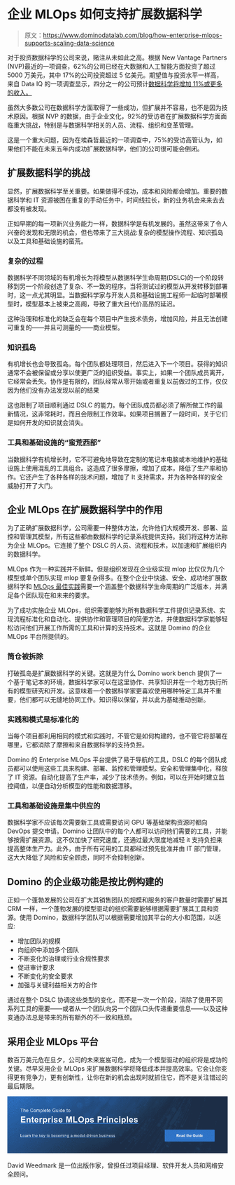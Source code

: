 # 企业 MLOps 如何支持扩展数据科学

> 原文：<https://www.dominodatalab.com/blog/how-enterprise-mlops-supports-scaling-data-science>

对于投资数据科学的公司来说，赌注从未如此之高。根据 New Vantage Partners (NVP)最近的一项调查，62%的公司已经在大数据和人工智能方面投资了超过 5000 万美元，其中 17%的公司投资超过 5 亿美元。期望值与投资水平一样高，来自 Data IQ 的一项调查显示，四分之一的公司预计[数据科学将增加 11%或更多的收入。](https://www.dominodatalab.com/resources/dataiq-survey-how-to-scale-data-science/)

虽然大多数公司在数据科学方面取得了一些成功，但扩展并不容易，也不是因为技术原因。根据 NVP 的数据，由于企业文化，92%的受访者在扩展数据科学方面面临重大挑战，特别是与数据科学相关的人员、流程、组织和变革管理。

这是一个重大问题，因为在埃森哲最近的一项调查中，75%的受访高管认为，如果他们不能在未来五年内成功扩展数据科学，他们的公司很可能会倒闭。

## 扩展数据科学的挑战

显然，扩展数据科学至关重要。如果做得不成功，成本和风险都会增加。重要的数据科学和 IT 资源被困在重复的手动任务中，时间线拉长，新的业务机会来来去去都没有被发现。

正如早期的每一项新兴业务能力一样，数据科学是有机发展的。虽然这带来了令人兴奋的发现和无限的机会，但也带来了三大挑战:复杂的模型操作流程、知识孤岛以及工具和基础设施的蛮荒。

### 复杂的过程

数据科学不同领域的有机增长为将模型从数据科学生命周期(DSLC)的一个阶段转移到另一个阶段创造了复杂、不一致的程序。当将测试过的模型从开发转移到部署时，这一点尤其明显。当数据科学家与开发人员和基础设施工程师一起临时部署模型时，模型基本上被束之高阁，导致了重大且代价高昂的延迟。

这种治理和标准化的缺乏会在每个项目中产生技术债务，增加风险，并且无法创建可重复的——并且可测量的——商业模型。

### 知识孤岛

有机增长也会导致孤岛。每个团队都处理项目，然后进入下一个项目。获得的知识通常不会被保留或分享以使更广泛的组织受益。事实上，如果一个团队成员离开，它经常会丢失。协作是有限的，团队经常从零开始或者重复以前做过的工作，仅仅因为他们没有办法发现以前的结果

这也限制了项目顺利通过 DSLC 的能力。每个团队成员都必须了解所做工作的最新情况，这非常耗时，而且会限制工作效率。如果项目搁置了一段时间，关于它们是如何开发的知识就会消失。

### 工具和基础设施的“蛮荒西部”

当数据科学有机增长时，它不可避免地导致在定制的笔记本电脑或本地维护的基础设施上使用混乱的工具组合。这造成了很多摩擦，增加了成本，降低了生产率和协作。它还产生了各种各样的技术问题，增加了 It 支持需求，并为各种各样的安全威胁打开了大门。

## 企业 MLOps 在扩展数据科学中的作用

为了正确扩展数据科学，公司需要一种整体方法，允许他们大规模开发、部署、监控和管理其模型，所有这些都由数据科学的记录系统提供支持。我们将这种方法称为企业 MLOps。它连接了整个 DSLC 的人员、流程和技术，以加速和扩展组织内的数据科学。

MLOps 作为一种实践并不新鲜。但是组织发现在企业级实现 mlop 比仅仅为几个模型或单个团队实现 mlop 要复杂得多。在整个企业中快速、安全、成功地扩展数据科学和 [MLOps 最佳实践](/mlops-best-practices-for-large-organizations)需要一个涵盖整个数据科学生命周期的广泛版本，并满足各个团队现在和未来的要求。

为了成功实施企业 MLOps，组织需要能够为所有数据科学工件提供记录系统、实现流程标准化和自动化、提供协作和管理项目的简便方法，并使数据科学家能够轻松访问他们开展工作所需的工具和计算的支持技术。这就是 Domino 的企业 MLOps 平台所提供的。

### 筒仓被拆除

打破孤岛是扩展数据科学的关键。这就是为什么 Domino work bench 提供了一个基于笔记本的环境，数据科学家可以在这里协作、共享知识并在一个地方执行所有的模型研究和开发。这意味着一个数据科学家更喜欢使用哪种特定工具并不重要，他们都可以无缝地协同工作。知识得以保留，并以此为基础推动创新。

### 实践和模式是标准化的

当每个项目都利用相同的模式和实践时，不管它是如何构建的，也不管它将部署在哪里，它都消除了摩擦和来自数据科学的支持负担。

Domino 的 Enterprise MLOps 平台提供了易于导航的工具，DSLC 的每个团队成员都可以使用这些工具来构建、部署、监控和管理模型。安全和管理集中化，释放了 IT 资源。自动化提高了生产率，减少了技术债务。例如，可以在开始时建立监控阈值，以便自动分析模型的性能和数据漂移。

### 工具和基础设施是集中供应的

数据科学家不应该每次需要新工具或需要访问 GPU 等基础架构资源时都向 DevOps 提交申请。Domino 让团队中的每个人都可以访问他们需要的工具，并能够按需扩展资源。这不仅加快了研究速度，还通过最大限度地减轻 it 支持负担来提高整体生产力。此外，由于所有可用的工具都经过预先批准并由 IT 部门管理，这大大降低了风险和安全顾虑，同时不会抑制创新。

## Domino 的企业级功能是按比例构建的

正如一个蓬勃发展的公司在扩大其销售团队的规模和服务的客户数量时需要扩展其 CRM 一样，一个蓬勃发展的模型驱动的组织需要能够根据需要扩展其工具和资源。使用 Domino，数据科学团队可以根据需要增加其平台的大小和范围，以适应:

*   增加团队的规模
*   向组织中添加多个团队
*   不断变化的治理或行业合规性要求
*   促进审计要求
*   不断变化的安全要求
*   加强与关键利益相关方的合作

通过在整个 DSLC 协调这些类型的变化，而不是一次一个阶段，消除了使用不同系列工具的需要——或者从一个团队向另一个团队口头传递重要信息——以及这种变通办法总是带来的所有额外的不一致和瓶颈。

## 采用企业 MLOps 平台

数百万美元危在旦夕，公司的未来岌岌可危，成为一个模型驱动的组织将是成功的关键。尽早采用企业 MLOps 来扩展数据科学将降低成本并提高效率。它会让你变得更有竞争力，更有创新性，让你在新的机会出现时就抓住它，而不是关注错过的最后期限。

[![The Complete Guide to  Enterprise MLOps Principles  Learn the key to becoming a model-driven business Read the Guide](img/9c077285252ec960ecf5eff9b9d6c5dc.png)](https://cta-redirect.hubspot.com/cta/redirect/6816846/4670a0fa-8832-4636-93d7-a77ea2f9611c) 

David Weedmark 是一位出版作家，曾担任过项目经理、软件开发人员和网络安全顾问。
